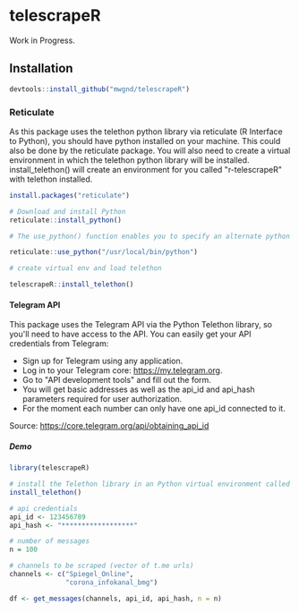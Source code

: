 # telescrapeR
Work in Progress.


## Installation

``` r
devtools::install_github("mwgnd/telescrapeR")
```
### Reticulate
As this package uses the telethon python library via reticulate (R Interface to Python), you should have python installed on your machine. This could also be done by the reticulate package. You will also need to create a virtual environment in which the telethon python library will be installed. install_telethon() will create an environment for you called "r-telescrapeR" with telethon installed.

```r
install.packages("reticulate")

# Download and install Python
reticulate::install_python()

# The use_python() function enables you to specify an alternate python

reticulate::use_python("/usr/local/bin/python")

# create virtual env and load telethon

telescrapeR::install_telethon()

```


#### Telegram API
This package uses the Telegram API via the Python Telethon library, so you'll need to have access to the API. You can easily get your API credentials from Telegram: 
* Sign up for Telegram using any application.
* Log in to your Telegram core: https://my.telegram.org.
* Go to "API development tools" and fill out the form.
* You will get basic addresses as well as the api_id and api_hash parameters required for user authorization.
* For the moment each number can only have one api_id connected to it.

Source: https://core.telegram.org/api/obtaining_api_id

##### Demo

``` r
library(telescrapeR)

# install the Telethon library in an Python virtual environment called "r-telescrapeR"
install_telethon()

# api credentials
api_id <- 123456789
api_hash <- "******************"

# number of messages
n = 100

# channels to be scraped (vector of t.me urls)
channels <- c("Spiegel_Online",
              "corona_infokanal_bmg")

df <- get_messages(channels, api_id, api_hash, n = n)

```

